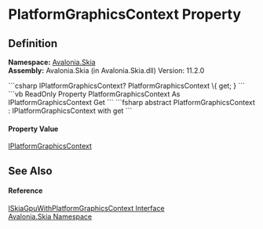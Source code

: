 # PlatformGraphicsContext Property




## Definition
**Namespace:** <a href="N_Avalonia_Skia">Avalonia.Skia</a>  
**Assembly:** Avalonia.Skia (in Avalonia.Skia.dll) Version: 11.2.0

<Tabs groupId="api-code-preview">
<TabItem value="csharp" label="C#">
```csharp
IPlatformGraphicsContext? PlatformGraphicsContext \{ get; }
```
</TabItem>
<TabItem value="vb" label="VB">
```vb
ReadOnly Property PlatformGraphicsContext As IPlatformGraphicsContext
	Get
```
</TabItem>
<TabItem value="fsharp" label="F#">
```fsharp
abstract PlatformGraphicsContext : IPlatformGraphicsContext with get
```
</TabItem>
</Tabs>



#### Property Value
<a href="T_Avalonia_Platform_IPlatformGraphicsContext">IPlatformGraphicsContext</a>

## See Also


#### Reference
<a href="T_Avalonia_Skia_ISkiaGpuWithPlatformGraphicsContext">ISkiaGpuWithPlatformGraphicsContext Interface</a>  
<a href="N_Avalonia_Skia">Avalonia.Skia Namespace</a>  
